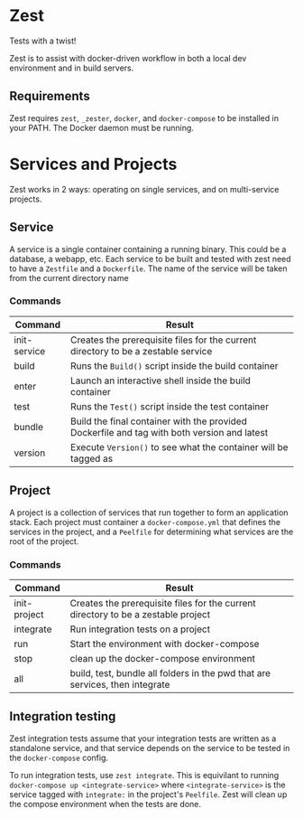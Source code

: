 # Zest
Tests with a twist!

Zest is to assist with docker-driven workflow in both a local dev environment and in build servers.

## Requirements
Zest requires `zest`, `_zester`, `docker`, and `docker-compose` to be installed in your PATH. The Docker daemon must be running.

# Services and Projects
Zest works in 2 ways: operating on single services, and on multi-service projects.

## Service
A service is a single container containing a running binary. This could be a database, a webapp, etc.
Each service to be built and tested with zest need to have a `Zestfile` and a `Dockerfile`. The name of the service will be taken from the current directory name

### Commands
Command | Result
--------|-------
init-service | Creates the prerequisite files for the current directory to be a zestable service
build   | Runs the `Build()` script inside the build container
enter   | Launch an interactive shell inside the build container
test    | Runs the `Test()` script inside the test container
bundle  | Build the final container with the provided Dockerfile and tag with both version and latest
version | Execute `Version()` to see what the container will be tagged as


## Project
A project is a collection of services that run together to form an application stack.
Each project must container a `docker-compose.yml` that defines the services in the project, and a `Peelfile` for determining what services are the root of the project.

### Commands
Command | Result
--------|--------
init-project | Creates the prerequisite files for the current directory to be a zestable project
integrate | Run integration tests on a project
run | Start the environment with docker-compose
stop | clean up the docker-compose environment
all | build, test, bundle all folders in the pwd that are services, then integrate

## Integration testing
Zest integration tests assume that your integration tests are written as a standalone service, and that service depends on the service to be tested in the `docker-compose` config.

To run integration tests, use `zest integrate`. This is equivilant to running `docker-compose up <integrate-service>` where `<integrate-service>` is the service tagged with `integrate:` in the project's `Peelfile`.
Zest will clean up the compose environment when the tests are done.
